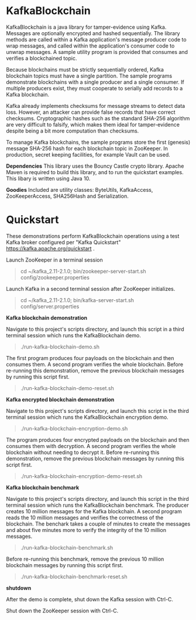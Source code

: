 # KafkaBlockchain
KafkaBlockchain is a java library for tamper-evidence using Kafka. Messages are optionally encrypted and hashed sequentially. The library methods are called within a Kafka application's message producer code to wrap messages, and called within the application's consumer code to unwrap messages. A sample utility program is provided that consumes and verifies a blockchained topic.

Because blockchains must be strictly sequentially ordered, Kafka blockchain topics must have a single partition. The sample programs demonstrate blockchains with a single producer and a single consumer. If multiple producers exist, they must cooperate to serially add records to a Kafka blockchain.

Kafka already implements checksums for message streams to detect data loss. However, an attacker can provide false records that have correct checksums. Cryptographic hashes such as the standard SHA-256 algorithm are very difficult to falsify, which makes them ideal for tamper-evidence despite being a bit more computation than checksums.

To manage Kafka blockchains, the sample programs store the first (genesis) message SHA-256 hash for each blockchain topic in ZooKeeper. In production, secret keeping facilities, for example Vault can be used.

**Dependencies**
This library uses the Bouncy Castle crypto library.
Apache Maven is required to build this library, and to run the quickstart examples.
This libary is written using Java 10.

**Goodies**
Included are utility classes: ByteUtils, KafkaAccess, ZooKeeperAccess, SHA256Hash and Serialization.

# Quickstart

 These demonstrations perform KafkaBlockchain operations using a test Kafka broker configured per "Kafka Quickstart" https://kafka.apache.org/quickstart .
 
 Launch ZooKeeper in a terminal session
 > cd ~/kafka_2.11-2.1.0; bin/zookeeper-server-start.sh config/zookeeper.properties
 
 Launch Kafka in a second terminal session after ZooKeeper initializes.
 > cd ~/kafka_2.11-2.1.0; bin/kafka-server-start.sh config/server.properties
 
 **Kafka blockchain demonstration**
 
 Navigate to this project's scripts directory, and launch this script in a third terminal session which runs the KafkaBlockchain demo.
 > ./run-kafka-blockchain-demo.sh
 
 The first program produces four payloads on the blockchain and then consumes them. A second program verifies the whole blockchain. Before re-running this demonstration, remove the previous blockchain messages by running this script first.
 
 > ./run-kafka-blockchain-demo-reset.sh
 
**Kafka encrypted blockchain demonstration**
 
 Navigate to this project's scripts directory, and launch this script in the third terminal session which runs the KafkaBlockchain encryption demo.
 > ./run-kafka-blockchain-encryption-demo.sh
 
 The program produces four encrypted payloads on the blockchain and then consumes them with decryption. A second program verifies the whole blockchain without needing to decrypt it. Before re-running this demonstration, remove the previous blockchain messages by running this script first.
 
 > ./run-kafka-blockchain-encryption-demo-reset.sh
 
**Kafka blockchain benchmark**
 
 Navigate to this project's scripts directory, and launch this script in the third terminal session which runs the KafkaBlockchain benchmark. The producer creates 10 million messages for the Kafka blockchain. A second program reads the 10 million messages and verifies the correctness of the blockchain. The benchark takes a couple of minutes to create the messages and about five minutes more to verify the integrity of the 10 million messages.
 
 > ./run-kafka-blockchain-benchmark.sh
 
  Before re-running this benchmark, remove the previous 10 million blockchain messages by running this script first.
 
 > ./run-kafka-blockchain-benchmark-reset.sh
 
 **shutdown**
 
 After the demo is complete, shut down the Kafka session with Ctrl-C.
 
 Shut down the ZooKeeper session with Ctrl-C.

